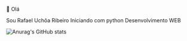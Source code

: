👋 Olá

Sou Rafael Uchôa Ribeiro
Iniciando com python
Desenvolvimento WEB

![Anurag's GitHub stats](https://github-readme-stats.vercel.app/api?username=anuraghazra&show_icons=true&theme=radical)

<!---
ruribeiro/ruribeiro is a ✨ special ✨ repository because its `README.md` (this file) appears on your GitHub profile.
You can click the Preview link to take a look at your changes.
--->
